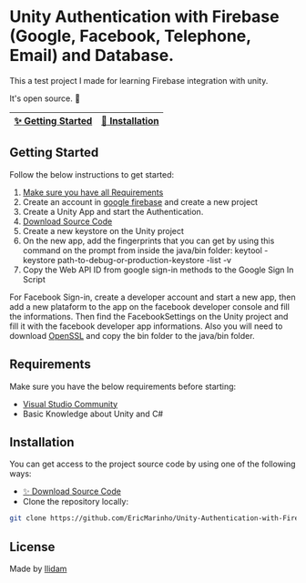 # Unity Authentication with Firebase (Google, Facebook, Telephone, Email) and Database.

This a test project I made for learning Firebase integration with unity.

It's open source. :clap:

| [:sparkles: Getting Started](#getting-started) | [:rocket: Installation](#installation) |
| --------------- | -------- |

## Getting Started

Follow the below instructions to get started:

1. [Make sure you have all Requirements](#requirements)
2. Create an account in [google firebase](https://firebase.google.com) and create a new project
3. Create a Unity App and start the Authentication.
4. [Download Source Code](#download)
5. Create a new keystore on the Unity project
6. On the new app, add the fingerprints that you can get by using this command on the prompt from inside the java/bin folder: keytool -keystore path-to-debug-or-production-keystore -list -v
7. Copy the Web API ID from google sign-in methods to the Google Sign In Script

For Facebook Sign-in, create a developer account and start a new app, then add a new plataform to the app on the facebook developer console and fill the informations.
Then find the FacebookSettings on the Unity project and fill it with the facebook developer app informations. Also you will need to download [OpenSSL](https://code.google.com/archive/p/openssl-for-windows/downloads) and copy the bin folder to the java/bin folder.

## Requirements

Make sure you have the below requirements before starting:

- [Visual Studio Community](https://visualstudio.microsoft.com/pt-br/downloads/)
- Basic Knowledge about Unity and C#

## Installation

You can get access to the project source code by using one of the following ways:

- [:sparkles: Download Source Code](https://github.com/EricMarinho/Unity-Authentication-with-Firebase/archive/master.zip)
- Clone the repository locally:

```bash
git clone https://github.com/EricMarinho/Unity-Authentication-with-Firebase.git
```

## License

Made by [Ilidam](https://github.com/EricMarinho)
